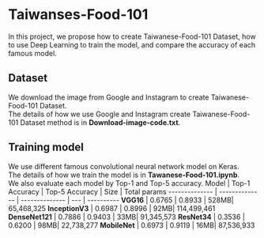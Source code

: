 # Taiwanses-Food-101
In this project, we propose how to create Taiwanese-Food-101 Dataset, how to use Deep Learning to train the model, and compare the accuracy of each famous model.
## Dataset
We download the image from Google and Instagram to create Taiwanese-Food-101 Dataset. <br>
The details of how we use Google and Instagram create Taiwanese-Food-101 Dataset method is in **Download-image-code.txt**.
## Training model
We use different famous convolutional neural network model on Keras. <br>
The details of how we train the model is in **Tawanese-Food-101.ipynb**. <br>
We also evaluate each model by Top-1 and Top-5 accuracy.
Model           | Top-1 Accuracy  | Top-5 Accuracy  | Size | Total params
--------------  | --------------  | --------------  | ---  | ----------
**VGG16**       |      0.6765     |      0.8933     | 528MB| 65,468,325
**InceptionV3** |      0.6987     |      0.8996     |  92MB| 114,499,461
**DenseNet121** |      0.7886     |      0.9403     |  33MB| 91,345,573
**ResNet34**    |      0.3536     |      0.6200     |  98MB| 22,738,277
**MobileNet**   |      0.6973     |      0.9119     |  16MB| 87,536,933
